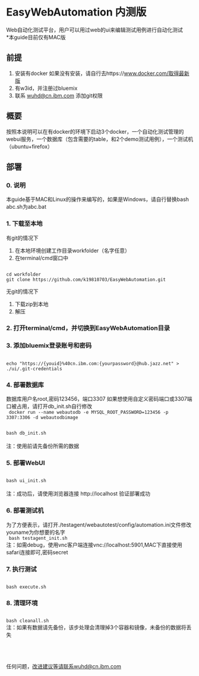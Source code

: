 # EasyWebAutomation 内测版
Web自动化测试平台，用户可以用过web的ui来编辑测试用例进行自动化测试
<br>*本guide目前仅有MAC版

## 前提
1.  安装有docker
如果没有安装，请自行去https://www.docker.com/取得最新版
2.  有w3id，并注册过bluemix
3.  联系 wuhd@cn.ibm.com 添加git权限

## 概要
按照本说明可以在有docker的环境下启动3个docker，一个自动化测试管理的webui服务，一个数据库（包含需要的table，和2个demo测试用例），一个测试机（ubuntu+firefox）


## 部署

### 0.  说明
本guide基于MAC和Linux的操作来编写的，如果是Windows，请自行替换bash abc.sh为abc.bat

### 1.  下载至本地
有git的情况下
1.  在本地环境创建工作目录workfolder（名字任意）
2.  在terminal/cmd窗口中
<pre><code>
cd workfolder
git clone https://github.com/k19810703/EasyWebAutomation.git
</code></pre>

无git的情况下
1.  下载zip到本地
2.  解压

### 2.  打开terminal/cmd，并切换到EasyWebAutomation目录

### 3. 添加bluemix登录账号和密码
<code>
echo "https://{youid}%40cn.ibm.com:{yourpassword}@hub.jazz.net" > ./ui/.git-credentials
</code>

### 4.  部署数据库

数据库用户名root,密码123456，端口3307
如果想使用自定义密码端口或3307端口被占用，请打开db_init.sh自行修改<br>
<code>
docker run --name webautodb -e MYSQL_ROOT_PASSWORD=123456 -p 3307:3306 -d webautodbimage
</code>

<code>
bash db_init.sh
</code>
<Br>注：使用前请先备份所需的数据

### 5.  部署WebUI
<code>
bash ui_init.sh
</code>
<Br>注：成功后，请使用浏览器连接 http://localhost 验证部署成功

### 6.  部署测试机
为了方便表示，请打开./testagent/webautotest/config/automation.ini文件修改youname为你想要的名字<br>
<code>
bash testagent_init.sh
</code>
<Br>注：如需debug，使用vnc客户端连接vnc://localhost:5901,MAC下直接使用safari连接即可,密码secret

### 7.  执行测试
<code>
bash execute.sh
</code>

### 8.  清理环境
<code>
bash cleanall.sh
</code>
注：如果有数据请先备份，该步处理会清理掉3个容器和镜像，未备份的数据将丢失

<br><br><br>任何问题，改进建议等请联系wuhd@cn.ibm.com
